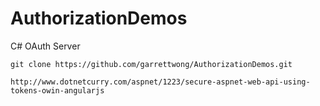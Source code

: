 # AuthorizationDemos
C# OAuth Server

`git clone https://github.com/garrettwong/AuthorizationDemos.git`

`http://www.dotnetcurry.com/aspnet/1223/secure-aspnet-web-api-using-tokens-owin-angularjs`